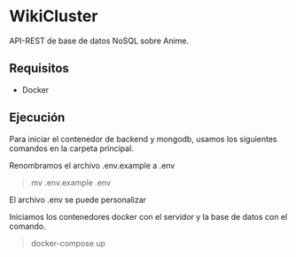 # WikiCluster

API-REST de base de datos NoSQL sobre Anime.


## Requisitos

- Docker


## Ejecución
Para iniciar el contenedor de backend y mongodb, usamos los siguientes comandos en la carpeta principal.

Renombramos el archivo .env.example a .env
> mv .env.example .env

El archivo .env se puede personalizar

Iniciamos los contenedores docker con el servidor y la base de datos con el comando.
> docker-compose up
